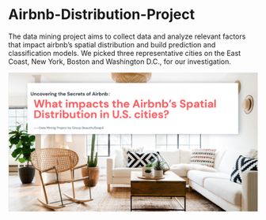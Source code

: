 # Airbnb-Distribution-Project
The data mining project aims to collect data and analyze relevant factors that impact airbnb’s spatial distribution and build prediction and classification models. We picked three representative cities on the East Coast, New York, Boston and Washington D.C., for our investigation.


![image](http://github.com/leyimai/Airbnb-Distribution-Project/raw/master/report_pic.jpg)
